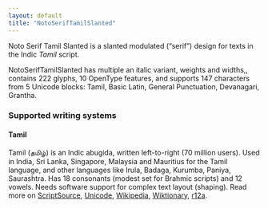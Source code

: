 ```yaml
---
layout: default
title: "NotoSerifTamilSlanted"
---
```

Noto Serif Tamil Slanted is a slanted modulated (“serif”) design for texts in the Indic _Tamil_ script. 

NotoSerifTamilSlanted has multiple an italic variant, weights and widths,, contains 222 glyphs, 10 OpenType features, and supports 147 characters from 5 Unicode blocks: Tamil, Basic Latin, General Punctuation, Devanagari, Grantha.


### Supported writing systems


#### Tamil

Tamil (<span class='autonym'>தமிழ்</span>) is an Indic abugida, written left-to-right (70 million users). Used in India, Sri Lanka, Singapore, Malaysia and Mauritius for the Tamil language, and other languages like Irula, Badaga, Kurumba, Paniya, Saurashtra. Has 18 consonants (modest set for Brahmic scripts) and 12 vowels. Needs software support for complex text layout (shaping). Read more on [ScriptSource](https://scriptsource.org/scr/Taml), [Unicode](https://www.unicode.org/versions/Unicode13.0.0/ch12.pdf#G10162), [Wikipedia](https://en.wikipedia.org/wiki/ISO_15924:Taml), [Wiktionary](https://en.wiktionary.org/wiki/Category:Tamil_script), [r12a](https://r12a.github.io/scripts/links?iso=Taml).

